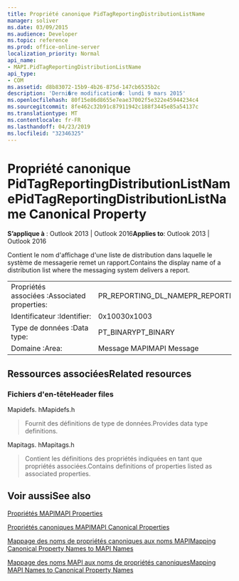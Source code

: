 ```yaml
---
title: Propriété canonique PidTagReportingDistributionListName
manager: soliver
ms.date: 03/09/2015
ms.audience: Developer
ms.topic: reference
ms.prod: office-online-server
localization_priority: Normal
api_name:
- MAPI.PidTagReportingDistributionListName
api_type:
- COM
ms.assetid: d8b83072-15b9-4b26-875d-147cb6535b2c
description: 'Derni�re modification�: lundi 9 mars 2015'
ms.openlocfilehash: 80f15e86d8655e7eae37002f5e322e45944234c4
ms.sourcegitcommit: 8fe462c32b91c87911942c188f3445e85a54137c
ms.translationtype: MT
ms.contentlocale: fr-FR
ms.lasthandoff: 04/23/2019
ms.locfileid: "32346325"
---
```

# <a name="pidtagreportingdistributionlistname-canonical-property"></a><span data-ttu-id="fa93d-103">Propriété canonique PidTagReportingDistributionListName</span><span class="sxs-lookup"><span data-stu-id="fa93d-103">PidTagReportingDistributionListName Canonical Property</span></span>

  
  
<span data-ttu-id="fa93d-104">**S’applique à** : Outlook 2013 | Outlook 2016</span><span class="sxs-lookup"><span data-stu-id="fa93d-104">**Applies to**: Outlook 2013 | Outlook 2016</span></span> 
  
<span data-ttu-id="fa93d-105">Contient le nom d'affichage d'une liste de distribution dans laquelle le système de messagerie remet un rapport.</span><span class="sxs-lookup"><span data-stu-id="fa93d-105">Contains the display name of a distribution list where the messaging system delivers a report.</span></span>
  
|||
|:-----|:-----|
|<span data-ttu-id="fa93d-106">Propriétés associées :</span><span class="sxs-lookup"><span data-stu-id="fa93d-106">Associated properties:</span></span>  <br/> |<span data-ttu-id="fa93d-107">PR_REPORTING_DL_NAME</span><span class="sxs-lookup"><span data-stu-id="fa93d-107">PR_REPORTING_DL_NAME</span></span>  <br/> |
|<span data-ttu-id="fa93d-108">Identificateur :</span><span class="sxs-lookup"><span data-stu-id="fa93d-108">Identifier:</span></span>  <br/> |<span data-ttu-id="fa93d-109">0x1003</span><span class="sxs-lookup"><span data-stu-id="fa93d-109">0x1003</span></span>  <br/> |
|<span data-ttu-id="fa93d-110">Type de données :</span><span class="sxs-lookup"><span data-stu-id="fa93d-110">Data type:</span></span>  <br/> |<span data-ttu-id="fa93d-111">PT_BINARY</span><span class="sxs-lookup"><span data-stu-id="fa93d-111">PT_BINARY</span></span>  <br/> |
|<span data-ttu-id="fa93d-112">Domaine :</span><span class="sxs-lookup"><span data-stu-id="fa93d-112">Area:</span></span>  <br/> |<span data-ttu-id="fa93d-113">Message MAPI</span><span class="sxs-lookup"><span data-stu-id="fa93d-113">MAPI Message</span></span>  <br/> |
   
## <a name="related-resources"></a><span data-ttu-id="fa93d-114">Ressources associées</span><span class="sxs-lookup"><span data-stu-id="fa93d-114">Related resources</span></span>

### <a name="header-files"></a><span data-ttu-id="fa93d-115">Fichiers d'en-tête</span><span class="sxs-lookup"><span data-stu-id="fa93d-115">Header files</span></span>

<span data-ttu-id="fa93d-116">Mapidefs. h</span><span class="sxs-lookup"><span data-stu-id="fa93d-116">Mapidefs.h</span></span>
  
> <span data-ttu-id="fa93d-117">Fournit des définitions de type de données.</span><span class="sxs-lookup"><span data-stu-id="fa93d-117">Provides data type definitions.</span></span>
    
<span data-ttu-id="fa93d-118">Mapitags. h</span><span class="sxs-lookup"><span data-stu-id="fa93d-118">Mapitags.h</span></span>
  
> <span data-ttu-id="fa93d-119">Contient les définitions des propriétés indiquées en tant que propriétés associées.</span><span class="sxs-lookup"><span data-stu-id="fa93d-119">Contains definitions of properties listed as associated properties.</span></span>
    
## <a name="see-also"></a><span data-ttu-id="fa93d-120">Voir aussi</span><span class="sxs-lookup"><span data-stu-id="fa93d-120">See also</span></span>



[<span data-ttu-id="fa93d-121">Propriétés MAPI</span><span class="sxs-lookup"><span data-stu-id="fa93d-121">MAPI Properties</span></span>](mapi-properties.md)
  
[<span data-ttu-id="fa93d-122">Propriétés canoniques MAPI</span><span class="sxs-lookup"><span data-stu-id="fa93d-122">MAPI Canonical Properties</span></span>](mapi-canonical-properties.md)
  
[<span data-ttu-id="fa93d-123">Mappage des noms de propriétés canoniques aux noms MAPI</span><span class="sxs-lookup"><span data-stu-id="fa93d-123">Mapping Canonical Property Names to MAPI Names</span></span>](mapping-canonical-property-names-to-mapi-names.md)
  
[<span data-ttu-id="fa93d-124">Mappage des noms MAPI aux noms de propriétés canoniques</span><span class="sxs-lookup"><span data-stu-id="fa93d-124">Mapping MAPI Names to Canonical Property Names</span></span>](mapping-mapi-names-to-canonical-property-names.md)

